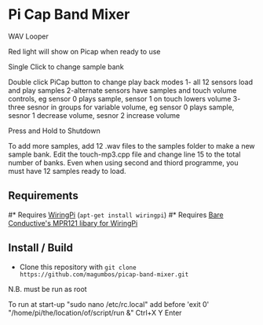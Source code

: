 # Pi Cap Band Mixer
WAV Looper

Red light will show on Picap when ready to use

Single Click to change sample bank

Double click PiCap button to change play back modes
1- all 12 sensors load and play samples
2-alternate sensors have samples and touch volume controls, eg sensor 0 plays sample, sensor 1 on touch lowers volume
3- three sesnor in groups for variable volume, eg sensor 0 plays sample, sesnor 1 decrease volume, sesnor 2 increase volume

Press and Hold to Shutdown

To add more samples, add 12 .wav files to the samples folder to make a new sample bank. Edit the touch-mp3.cpp file and change line 15 to the total number of banks.
Even when using second and thiord programme, you must have 12 samples ready to load.

## Requirements

#* Requires [WiringPi](http://wiringpi.com/) (`apt-get install wiringpi`)
#* Requires [Bare Conductive's MPR121 libary for WiringPi](https://github.com/BareConductive/wiringpi-mpr121)

## Install / Build

* Clone this repository with `git clone https://github.com/magumbos/picap-band-mixer.git`

N.B. must be run as root    

To run at start-up
"sudo nano /etc/rc.local"
add before 'exit 0' "/home/pi/the/location/of/script/run &"
Ctrl+X
Y
Enter
